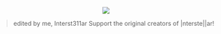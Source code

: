 <div align="center">
    <img src="https://raw.githubusercontent.com/Interst311ar/Interst311ar/main/.github/branding/in.png">
</div>

> edited by me, Interst311ar
> Support the original creators of |nterste||ar!
